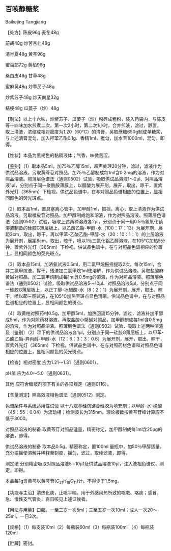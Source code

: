 ## 百咳静糖浆

Baikejing Tangjiang

【处方】陈皮96g 麦冬48g

前胡48g 炒苦杏仁48g

清半夏48g 黄芩96g

蜜百部72g 黄柏96g

桑白皮48g 甘草48g

蜜麻黄48g 炒葶苈子48g

炒紫苏子48g 炒天南星32g

桔梗48g 瓜蒌子（炒）48g

【制法】以上十六味，炒紫苏子、瓜萎子（炒）粉碎成粗粉，装入药袋内，与陈皮等十四味加水煎煮二次，第一次2小时，第二次1小时，合并煎液，滤过，静置，取上清液，浓缩成相对密度为1.20（60℃）的清膏，另取蔗糖650g制成单糖浆，与上述清膏混匀，加入羟苯乙酯0.1g、香精1ml，搅匀，加水至1000ml，混匀，即得。

【性状】本品为黑褐色的黏稠液体；气香，味微苦涩。

【鉴别】（1）取本品5ml，加75％乙醇15ml，超声处理20分钟，滤过，滤液作为供试品溶液。另取黄芩苷对照品，加75％乙醇制成每1ml含0.2mg的溶液，作为对照品溶液。照薄层色谱法（通则0502）试验，吸取供试品溶液1～2μl、对照品溶液1μl，分别点于同一聚酰胺薄膜上，以醋酸为展开剂，展开，取出，晾干，置紫外光灯（365nm）下检视。供试品色谱中，在与对照品色谱相应的位置上，显相同颜色的荧光斑点。

（2）取本品1ml，置具塞离心管中，加甲醇1ml，振摇，离心，取上清液作为供试品溶液。另取橙皮苷对照品，加甲醇制成饱和溶液，作为对照品溶液。照薄层色谱法（通则0502）试验，吸取上述两种溶液各2μl，分别点于同一用0.5％氢氧化钠溶液制备的硅胶G薄层板上，以乙酸乙酯-甲醇-水（100：17：13）为展开剂，展距3cm，取出，晾干，再以甲苯-乙酸乙酯-甲醇-水（20：10：1：1）的上层溶液为展开剂，展距8cm，取出，晾干，喷以1％三氯化铝乙醇溶液，在105℃加热5分钟，置紫外光灯（365nm）下检视。供试品色谱中，在与对照品色谱相应的位置上，显相同颜色的荧光斑点。

（3）取本品15ml，加浓氨试液0.5ml，用二氯甲烷振摇提取2次，每次15ml，合并二氯甲烷液，挥干，残渣加二氯甲烷1ml使溶解，作为供试品溶液。另取盐酸麻黄碱对照品，加二氯甲烷制成每1ml含0.5mg的溶液，作为对照品溶液。照薄层色谱法（通则0502）试验，吸取供试品溶液5～10μl、对照品溶液5μl，分别点于同一硅胶G薄层板上，以正丁醇-冰醋酸-水（8：2：1）为展开剂，展开，取出，晾干，喷以茚三酮试液，在105℃加热至斑点显色清晰。供试品色谱中，在与对照品色谱相应的位置上，显相同颜色的斑点。

（4）取黄柏对照药材0.5g，加甲醇5ml，加热回流15分钟，滤过，滤液补加甲醇成5ml，作为对照药材溶液。再取盐酸小檗碱对照品，加甲醇制成每1ml含0.5mg的溶液，作为对照品溶液。照薄层色谱法（通则0502）试验，吸取上述两种溶液及〔鉴别〕（2）项下的供试品溶液各1μl，分别点于同一硅胶G薄层板上，以甲苯-乙酸乙酯-异丙醇-甲醇-水（12：6：3：3：0.6）为展开剂，展开，取出，晾干，置紫外光灯（365nm）下检视。供试品色谱中，在与对照药材色谱和对照品色谱相应的位置上，显相同颜色的荧光斑点。

【检查】相对密度 应为1.21～1.31（通则0601）。

pH值 应为4.0～5.0（通则0631）。

其他 应符合糖浆剂项下有关的各项规定（通则0116）。

【含量测定】照高效液相色谱法（通则0512）测定。

色谱条件与系统适用性试验 以十八烷基硅烷键合硅胶为填充剂；以甲醇-水-磷酸（45：55：0.04）为流动相；检测波长为315nm。理论板数按黄芩苷峰计算应不低于3000。

对照品溶液的制备 取黄芩苷对照品适量，精密称定，加甲醇制成每1ml含20μg的溶液，即得。

供试品溶液的制备 取本品0.5g，精密称定，置100ml 量瓶中，加50％甲醇适量，充分振摇使溶解并稀释至刻度，摇匀，滤过，取续滤液，即得。

测定法 分别精密吸取对照品溶液5∼10μ1及供试品溶液10μl，注入液相色谱仪，测定，即得。

本品每1g含黄芩以黄芩苷$( C _ { 2 1 } H _ { 1 8 } O _ { 1 1 } )$计，不得少于1.5mg。

【功能与主治】清热化痰，止咳平喘。用于外感风热所致的咳嗽、咯痰；感冒，急、慢性支气管炎，百日咳见上述证候者。

【用法与用量】口服。一至二岁一次5ml；三至五岁一次10ml；成人一次20～25ml，一日3次。

【规格】（1）每支装10ml（2）每瓶装60ml（3）每瓶装100ml （4）每瓶装120ml

【贮藏】密封。